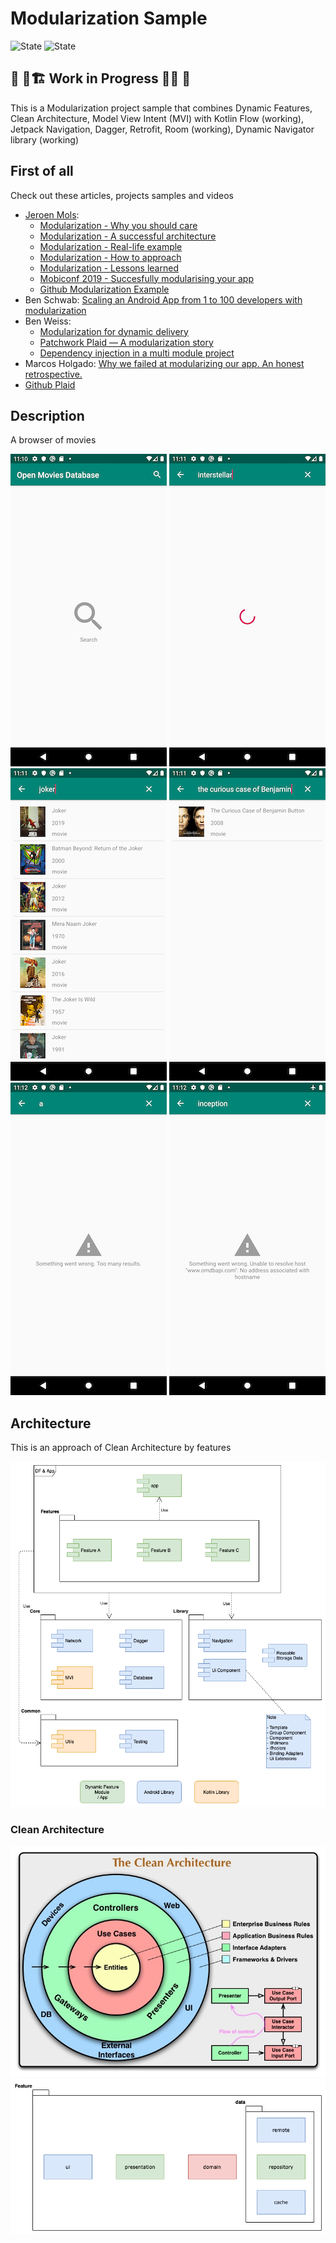 
Modularization Sample 
=====================
![State](https://img.shields.io/badge/kotlin-v1.4.10-blueviolet)
![State](https://img.shields.io/badge/gradle-v6.5-blue)

## 🚧 👷🏗️ Work in Progress 🔨👷 🚧
This is a Modularization project sample that combines Dynamic Features, Clean Architecture, Model View Intent (MVI)
with Kotlin Flow (working), Jetpack Navigation, Dagger, Retrofit, Room (working), Dynamic Navigator library (working)

First of all
------------
Check out these articles, projects samples and videos
+ [Jeroen Mols](https://jeroenmols.com/): 
	+ [Modularization - Why you should care](https://jeroenmols.com/blog/2019/03/06/modularizationwhy/)
	+ [Modularization - A successful architecture](https://jeroenmols.com/blog/2019/03/18/modularizationarchitecture/)
	+ [Modularization - Real-life example](https://jeroenmols.com/blog/2019/04/02/modularizationexample/)
	+ [Modularization - How to approach](https://jeroenmols.com/blog/2019/04/24/modularizationhow/)
	+ [Modularization - Lessons learned](https://jeroenmols.com/blog/2019/06/12/modularizationtips/)
	+ [Mobiconf 2019 - Succesfully modularising your app](https://youtu.be/9eikhwWehWk?t=1)
	+ [Github Modularization Example](https://github.com/JeroenMols/ModularizationExample)
+ Ben Schwab: [Scaling an Android App from 1 to 100 developers with modularization](https://youtu.be/jrnhIgFzgns)
+ Ben Weiss:
  - [Modularization for dynamic delivery](https://www.droidcon.com/media-detail?video=352671532)
  - [Patchwork Plaid — A modularization story](https://medium.com/androiddevelopers/a-patchwork-plaid-monolith-to-modularized-app-60235d9f212e)
  - [Dependency injection in a multi module project](https://medium.com/androiddevelopers/dependency-injection-in-a-multi-module-project-1a09511c14b7)
+ Marcos Holgado: [Why we failed at modularizing our app. An honest retrospective.](https://www.droidcon.com/media-detail?video=352670401)
+ [Github Plaid](https://github.com/android/plaid)

Description
-----------
A browser of movies

![Default](screenshots/default.png "Default")
![Loading](screenshots/loading.png "Loading")
![Multiple Results](screenshots/multiple-results.png "Multiple Results")
![Single Result](screenshots/single-result.png "Single Result")
![To many results](screenshots/error-too-many-results.png "Too many results")
![No network](screenshots/error-no-network.png "No network")

Architecture
------------
This is an approach of Clean Architecture by features <br/>

![Architecture Diagram](screenshots/architecture-diagram.png "Architecture Diagram")

### Clean Architecture
![Clean Architecture](screenshots/clean-architecture.jpg "Clean Architecture")
![Feature Architecture Diagram](screenshots/feature-architecture-diagram.png "Feature Architecture Diagram")

